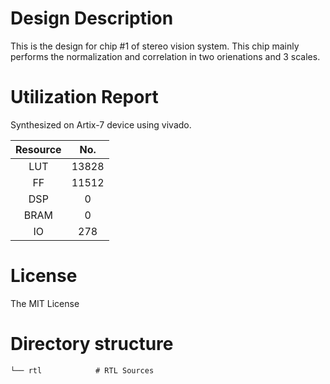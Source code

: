 # Design Description

This is the design for chip #1 of stereo vision system. This chip mainly performs the normalization and correlation in two orienations and 3 scales.


# Utilization Report
Synthesized on Artix-7 device using vivado.

|Resource| No.|
|:---:|:---:|
|LUT|13828|
|FF|11512|
|DSP|0|
|BRAM|0|
|IO|278|

# License
The MIT License

# Directory structure

    └── rtl            # RTL Sources